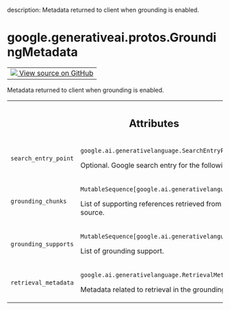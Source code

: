 description: Metadata returned to client when grounding is enabled.

<div itemscope itemtype="http://developers.google.com/ReferenceObject">
<meta itemprop="name" content="google.generativeai.protos.GroundingMetadata" />
<meta itemprop="path" content="Stable" />
</div>

# google.generativeai.protos.GroundingMetadata

<!-- Insert buttons and diff -->

<table class="tfo-notebook-buttons tfo-api nocontent">
<td>
  <a target="_blank" href="https://github.com/googleapis/google-cloud-python/tree/main/packages/google-ai-generativelanguage/google/ai/generativelanguage_v1beta/types/generative_service.py#L958-L1002">
    <img src="https://www.tensorflow.org/images/GitHub-Mark-32px.png" />
    View source on GitHub
  </a>
</td>
</table>



Metadata returned to client when grounding is enabled.

<!-- Placeholder for "Used in" -->




<!-- Tabular view -->
 <table class="responsive fixed orange">
<colgroup><col width="214px"><col></colgroup>
<tr><th colspan="2"><h2 class="add-link">Attributes</h2></th></tr>

<tr>
<td>

`search_entry_point`<a id="search_entry_point"></a>

</td>
<td>

`google.ai.generativelanguage.SearchEntryPoint`

Optional. Google search entry for the
following-up web searches.


</td>
</tr><tr>
<td>

`grounding_chunks`<a id="grounding_chunks"></a>

</td>
<td>

`MutableSequence[google.ai.generativelanguage.GroundingChunk]`

List of supporting references retrieved from
specified grounding source.

</td>
</tr><tr>
<td>

`grounding_supports`<a id="grounding_supports"></a>

</td>
<td>

`MutableSequence[google.ai.generativelanguage.GroundingSupport]`

List of grounding support.

</td>
</tr><tr>
<td>

`retrieval_metadata`<a id="retrieval_metadata"></a>

</td>
<td>

`google.ai.generativelanguage.RetrievalMetadata`

Metadata related to retrieval in the
grounding flow.


</td>
</tr>
</table>



